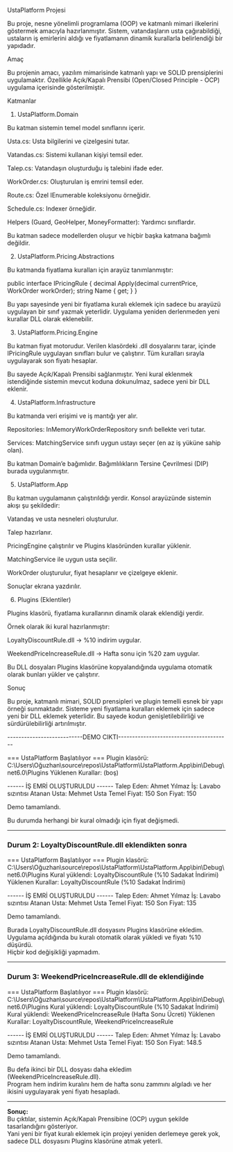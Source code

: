 ﻿UstaPlatform Projesi

Bu proje, nesne yönelimli programlama (OOP) ve katmanlı mimari ilkelerini göstermek amacıyla hazırlanmıştır.
Sistem, vatandaşların usta çağırabildiği, ustaların iş emirlerini aldığı ve fiyatlamanın dinamik kurallarla belirlendiği bir yapıdadır.

Amaç

Bu projenin amacı, yazılım mimarisinde katmanlı yapı ve SOLID prensiplerini uygulamaktır.
Özellikle Açık/Kapalı Prensibi (Open/Closed Principle - OCP) uygulama içerisinde gösterilmiştir.

Katmanlar
1. UstaPlatform.Domain

Bu katman sistemin temel model sınıflarını içerir.

Usta.cs: Usta bilgilerini ve çizelgesini tutar.

Vatandas.cs: Sistemi kullanan kişiyi temsil eder.

Talep.cs: Vatandaşın oluşturduğu iş talebini ifade eder.

WorkOrder.cs: Oluşturulan iş emrini temsil eder.

Route.cs: Özel IEnumerable koleksiyonu örneğidir.

Schedule.cs: Indexer örneğidir.

Helpers (Guard, GeoHelper, MoneyFormatter): Yardımcı sınıflardır.

Bu katman sadece modellerden oluşur ve hiçbir başka katmana bağımlı değildir.

2. UstaPlatform.Pricing.Abstractions

Bu katmanda fiyatlama kuralları için arayüz tanımlanmıştır:

public interface IPricingRule
{
    decimal Apply(decimal currentPrice, WorkOrder workOrder);
    string Name { get; }
}


Bu yapı sayesinde yeni bir fiyatlama kuralı eklemek için sadece bu arayüzü uygulayan bir sınıf yazmak yeterlidir.
Uygulama yeniden derlenmeden yeni kurallar DLL olarak eklenebilir.

3. UstaPlatform.Pricing.Engine

Bu katman fiyat motorudur.
Verilen klasördeki .dll dosyalarını tarar, içinde IPricingRule uygulayan sınıfları bulur ve çalıştırır.
Tüm kuralları sırayla uygulayarak son fiyatı hesaplar.

Bu sayede Açık/Kapalı Prensibi sağlanmıştır. Yeni kural eklenmek istendiğinde sistemin mevcut koduna dokunulmaz, sadece yeni bir DLL eklenir.

4. UstaPlatform.Infrastructure

Bu katmanda veri erişimi ve iş mantığı yer alır.

Repositories: InMemoryWorkOrderRepository sınıfı bellekte veri tutar.

Services: MatchingService sınıfı uygun ustayı seçer (en az iş yüküne sahip olan).

Bu katman Domain’e bağımlıdır. Bağımlılıkların Tersine Çevrilmesi (DIP) burada uygulanmıştır.

5. UstaPlatform.App

Bu katman uygulamanın çalıştırıldığı yerdir.
Konsol arayüzünde sistemin akışı şu şekildedir:

Vatandaş ve usta nesneleri oluşturulur.

Talep hazırlanır.

PricingEngine çalıştırılır ve Plugins klasöründen kurallar yüklenir.

MatchingService ile uygun usta seçilir.

WorkOrder oluşturulur, fiyat hesaplanır ve çizelgeye eklenir.

Sonuçlar ekrana yazdırılır.

6. Plugins (Eklentiler)

Plugins klasörü, fiyatlama kurallarının dinamik olarak eklendiği yerdir.

Örnek olarak iki kural hazırlanmıştır:

LoyaltyDiscountRule.dll → %10 indirim uygular.

WeekendPriceIncreaseRule.dll → Hafta sonu için %20 zam uygular.

Bu DLL dosyaları Plugins klasörüne kopyalandığında uygulama otomatik olarak bunları yükler ve çalıştırır.

Sonuç

Bu proje, katmanlı mimari, SOLID prensipleri ve plugin temelli esnek bir yapı örneği sunmaktadır.
Sisteme yeni fiyatlama kuralları eklemek için sadece yeni bir DLL eklemek yeterlidir.
Bu sayede kodun genişletilebilirliği ve sürdürülebilirliği artırılmıştır.



---------------------------DEMO CIKTI----------------------------------------

=== UstaPlatform Başlatılıyor ===
Plugin klasörü: C:\Users\Oğuzhan\source\repos\UstaPlatform\UstaPlatform.App\bin\Debug\net6.0\Plugins
Yüklenen Kurallar: (boş)

------ İŞ EMRİ OLUŞTURULDU ------
Talep Eden: Ahmet Yılmaz
İş: Lavabo sızıntısı
Atanan Usta: Mehmet Usta
Temel Fiyat: 150
Son Fiyat: 150

Demo tamamlandı.

Bu durumda herhangi bir kural olmadığı için fiyat değişmedi.

---

### Durum 2: LoyaltyDiscountRule.dll eklendikten sonra


=== UstaPlatform Başlatılıyor ===
Plugin klasörü: C:\Users\Oğuzhan\source\repos\UstaPlatform\UstaPlatform.App\bin\Debug\net6.0\Plugins
Kural yüklendi: LoyaltyDiscountRule (%10 Sadakat İndirimi)
Yüklenen Kurallar: LoyaltyDiscountRule (%10 Sadakat İndirimi)

------ İŞ EMRİ OLUŞTURULDU ------
Talep Eden: Ahmet Yılmaz
İş: Lavabo sızıntısı
Atanan Usta: Mehmet Usta
Temel Fiyat: 150
Son Fiyat: 135

Demo tamamlandı.

Burada LoyaltyDiscountRule.dll dosyasını Plugins klasörüne ekledim.  
Uygulama açıldığında bu kuralı otomatik olarak yükledi ve fiyatı %10 düşürdü.  
Hiçbir kod değişikliği yapmadım.

---

### Durum 3: WeekendPriceIncreaseRule.dll de eklendiğinde


=== UstaPlatform Başlatılıyor ===
Plugin klasörü: C:\Users\Oğuzhan\source\repos\UstaPlatform\UstaPlatform.App\bin\Debug\net6.0\Plugins
Kural yüklendi: LoyaltyDiscountRule (%10 Sadakat İndirimi)
Kural yüklendi: WeekendPriceIncreaseRule (Hafta Sonu Ücreti)
Yüklenen Kurallar: LoyaltyDiscountRule, WeekendPriceIncreaseRule

------ İŞ EMRİ OLUŞTURULDU ------
Talep Eden: Ahmet Yılmaz
İş: Lavabo sızıntısı
Atanan Usta: Mehmet Usta
Temel Fiyat: 150
Son Fiyat: 148.5

Demo tamamlandı.

Bu defa ikinci bir DLL dosyası daha ekledim (WeekendPriceIncreaseRule.dll).  
Program hem indirim kuralını hem de hafta sonu zammını algıladı ve her ikisini uygulayarak yeni fiyatı hesapladı.

---

**Sonuç:**  
Bu çıktılar, sistemin Açık/Kapalı Prensibine (OCP) uygun şekilde tasarlandığını gösteriyor.  
Yani yeni bir fiyat kuralı eklemek için projeyi yeniden derlemeye gerek yok, sadece DLL dosyasını Plugins klasörüne atmak yeterli.
